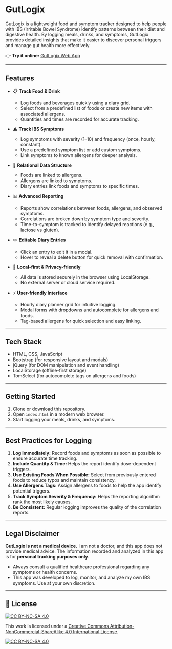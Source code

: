 # GutLogix

GutLogix is a lightweight food and symptom tracker designed to help people with IBS (Irritable Bowel Syndrome) identify patterns between their diet and digestive health. By logging meals, drinks, and symptoms, GutLogix provides detailed insights that make it easier to discover personal triggers and manage gut health more effectively.

👉 **Try it online:** [GutLogix Web App](http://timtrottcodes.github.io/gutlogix/)

---

## Features

* 📋 **Track Food & Drink**

  * Log foods and beverages quickly using a diary grid.
  * Select from a predefined list of foods or create new items with associated allergens.
  * Quantities and times are recorded for accurate tracking.

* ⚠️ **Track IBS Symptoms**

  * Log symptoms with severity (1–10) and frequency (once, hourly, constant).
  * Use a predefined symptom list or add custom symptoms.
  * Link symptoms to known allergens for deeper analysis.

* 🧩 **Relational Data Structure**

  * Foods are linked to allergens.
  * Allergens are linked to symptoms.
  * Diary entries link foods and symptoms to specific times.

* 📊 **Advanced Reporting**

  * Reports show correlations between foods, allergens, and observed symptoms.
  * Correlations are broken down by symptom type and severity.
  * Time-to-symptom is tracked to identify delayed reactions (e.g., lactose vs gluten).

* ✏️ **Editable Diary Entries**

  * Click an entry to edit it in a modal.
  * Hover to reveal a delete button for quick removal with confirmation.

* 💾 **Local-first & Privacy-friendly**

  * All data is stored securely in the browser using LocalStorage.
  * No external server or cloud service required.

* ⚡ **User-friendly Interface**

  * Hourly diary planner grid for intuitive logging.
  * Modal forms with dropdowns and autocomplete for allergens and foods.
  * Tag-based allergens for quick selection and easy linking.

---

## Tech Stack

* HTML, CSS, JavaScript
* Bootstrap (for responsive layout and modals)
* jQuery (for DOM manipulation and event handling)
* LocalStorage (offline-first storage)
* TomSelect (for autocomplete tags on allergens and foods)

---

## Getting Started

1. Clone or download this repository.
2. Open `index.html` in a modern web browser.
3. Start logging your meals, drinks, and symptoms.

---

## Best Practices for Logging

1. **Log Immediately:** Record foods and symptoms as soon as possible to ensure accurate time tracking.
2. **Include Quantity & Time:** Helps the report identify dose-dependent triggers.
3. **Use Existing Foods When Possible:** Select from previously entered foods to reduce typos and maintain consistency.
4. **Use Allergens Tags:** Assign allergens to foods to help the app identify potential triggers.
5. **Track Symptom Severity & Frequency:** Helps the reporting algorithm rank the most likely causes.
6. **Be Consistent:** Regular logging improves the quality of the correlation reports.

---

## Legal Disclaimer

**GutLogix is not a medical device.**
I am not a doctor, and this app does not provide medical advice. The information recorded and analyzed in this app is for **personal tracking purposes only**.

* Always consult a qualified healthcare professional regarding any symptoms or health concerns.
* This app was developed to log, monitor, and analyze my own IBS symptoms. Use at your own discretion.

---

## 📜 License

[![CC BY-NC-SA 4.0][cc-by-nc-sa-shield]][cc-by-nc-sa]

This work is licensed under a
[Creative Commons Attribution-NonCommercial-ShareAlike 4.0 International License][cc-by-nc-sa].

[![CC BY-NC-SA 4.0][cc-by-nc-sa-image]][cc-by-nc-sa]

[cc-by-nc-sa]: http://creativecommons.org/licenses/by-nc-sa/4.0/
[cc-by-nc-sa-image]: https://licensebuttons.net/l/by-nc-sa/4.0/88x31.png
[cc-by-nc-sa-shield]: https://img.shields.io/badge/License-CC%20BY--NC--SA%204.0-lightgrey.svg 
